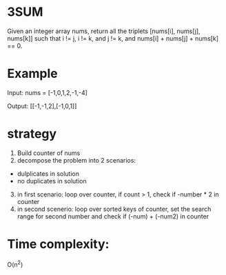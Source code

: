 # 3SUM
Given an integer array nums, return all the triplets [nums[i], nums[j], nums[k]] such that i != j, i != k, and j != k, and nums[i] + nums[j] + nums[k] == 0.
# Example
Input: nums = [-1,0,1,2,-1,-4]

Output: [[-1,-1,2],[-1,0,1]]

# strategy
1. Build counter of nums
2. decompose the problem into 2 scenarios:
 - dulplicates in solution
 - no duplicates in solution
3. in first scenario: loop over counter, if count > 1, check if -number * 2 in counter
4. in second scenerio: loop over sorted keys of counter, set the search range for second number and  check if (-num) + (-num2) in counter

# Time complexity:
O(n<sup>2</sup>)
